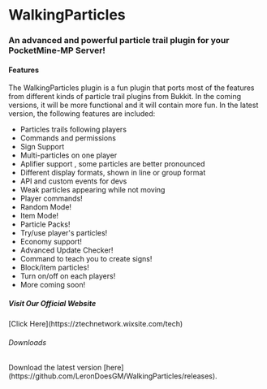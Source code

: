 <h1>WalkingParticles</h1>

<h3>An advanced and powerful particle trail plugin for your PocketMine-MP Server!</h3>

<h4>Features</h4>
The WalkingParticles plugin is a fun plugin that ports most of the features from different kinds of particle trail plugins from Bukkit. In the coming versions, it will be more functional and it will contain more fun. In the latest version, the following features are included:

- Particles trails following players
- Commands and permissions
- Sign Support
- Multi-particles on one player
- Aplifier support , some particles are better pronounced
- Different display formats, shown in line or group format
- API and custom events for devs
- Weak particles appearing while not moving
- Player commands!
- Random Mode!
- Item Mode!
- Particle Packs!
- Try/use player's particles!
- Economy support!
- Advanced Update Checker!
- Command to teach you to create signs!
- Block/item particles!
- Turn on/off on each players!
- More coming soon!

<h5>Visit Our Official Website</h5>
[Click Here](https://ztechnetwork.wixsite.com/tech)

<h6>Downloads</h6>
Download the latest version [here](https://github.com/LeronDoesGM/WalkingParticles/releases).
